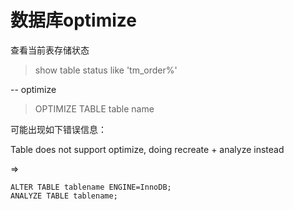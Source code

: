 # 数据库optimize

查看当前表存储状态

> show table status like 'tm_order%'

-- optimize

> OPTIMIZE TABLE table name

可能出现如下错误信息：

Table does not support optimize, doing recreate + analyze instead

=>

```
ALTER TABLE tablename ENGINE=InnoDB;
ANALYZE TABLE tablename;
```

